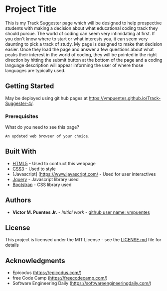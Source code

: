 # Project Title

This is my Track Suggester page which will be designed to help prospective students with making a decision about what educational coding track they should pursue. The world of coding can seem very intimidating at first. If you don't know where to start or what interests you, it can seem very daunting to pick a track of study. My page is designed to make that decision easier. Once they load the page and answer a few questions about what peaks their interest in the world of coding, they will be pointed in the right direction by hitting the submit button at the bottom of the page and a coding language description will appear informing the user of where those languages are typically used.

## Getting Started

May be deployed using git hub pages at  https://vmpuentes.github.io/Track-Suggester-4/.

### Prerequisites

What do you need to see this page?

```
An updated web browser of your choice.
```

## Built With

* [HTML5](https://developer.mozilla.org/en-US/docs/Web/Guide/HTML/HTML5) - Used to contruct this webpage
* [CSS3](http://html.com/css/) - Used to style 
* [Javascript] (https://www.javascript.com/ - Used for user interactives
* [Jquery](https://jquery.com/) - Javascript library used
* [Bootstrap](http://getbootstrap.com/) - CSS library used

## Authors

* **Victor M. Puentes Jr.** - *Initial work* - [github user name: vmpuentes](https://github.com/vmpuentes)

## License

This project is licensed under the MIT License - see the [LICENSE.md](LICENSE.md) file for details

## Acknowledgments

* Epicodus (https://epicodus.com/)
* free Code Camp (https://freecodecamp.com/)
* Software Engineering Daily (https://softwareengineeringdaily.com/)

